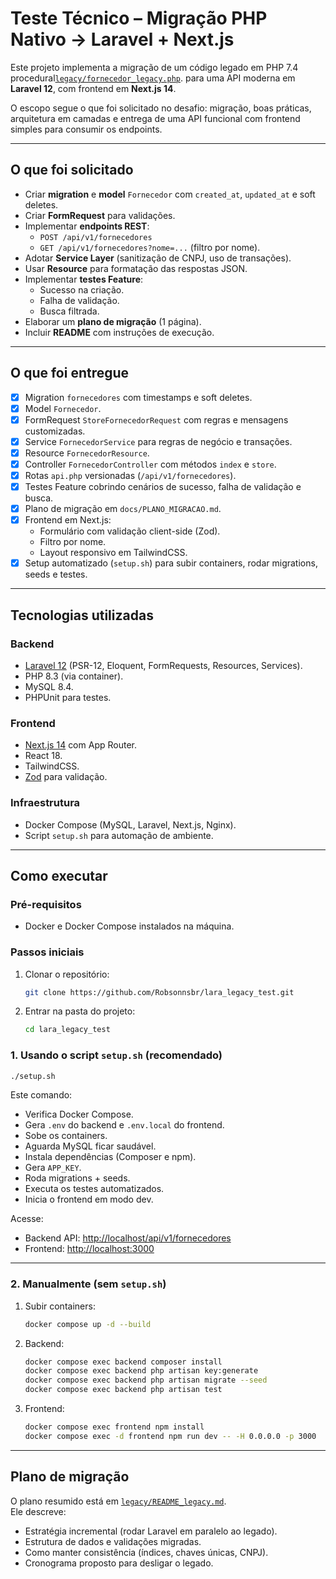 # Teste Técnico – Migração PHP Nativo → Laravel + Next.js

Este projeto implementa a migração de um código legado em PHP 7.4 procedural[`legacy/fornecedor_legacy.php`](legacy/fornecedor_legacy.php). para uma API moderna em **Laravel 12**, com frontend em **Next.js 14**.

O escopo segue o que foi solicitado no desafio: migração, boas práticas, arquitetura em camadas e entrega de uma API funcional com frontend simples para consumir os endpoints.

---

## O que foi solicitado

- Criar **migration** e **model** `Fornecedor` com `created_at`, `updated_at` e soft deletes.
- Criar **FormRequest** para validações.
- Implementar **endpoints REST**:
  - `POST /api/v1/fornecedores`
  - `GET /api/v1/fornecedores?nome=...` (filtro por nome).
- Adotar **Service Layer** (sanitização de CNPJ, uso de transações).
- Usar **Resource** para formatação das respostas JSON.
- Implementar **testes Feature**:
  - Sucesso na criação.
  - Falha de validação.
  - Busca filtrada.
- Elaborar um **plano de migração** (1 página).
- Incluir **README** com instruções de execução.

---

## O que foi entregue

- [x] Migration `fornecedores` com timestamps e soft deletes.
- [x] Model `Fornecedor`.
- [x] FormRequest `StoreFornecedorRequest` com regras e mensagens customizadas.
- [x] Service `FornecedorService` para regras de negócio e transações.
- [x] Resource `FornecedorResource`.
- [x] Controller `FornecedorController` com métodos `index` e `store`.
- [x] Rotas `api.php` versionadas (`/api/v1/fornecedores`).
- [x] Testes Feature cobrindo cenários de sucesso, falha de validação e busca.
- [x] Plano de migração em `docs/PLANO_MIGRACAO.md`.
- [x] Frontend em Next.js:
  - Formulário com validação client-side (Zod).
  - Filtro por nome.
  - Layout responsivo em TailwindCSS.
- [x] Setup automatizado (`setup.sh`) para subir containers, rodar migrations, seeds e testes.

---

## Tecnologias utilizadas

### Backend

- [Laravel 12](https://laravel.com) (PSR-12, Eloquent, FormRequests, Resources, Services).
- PHP 8.3 (via container).
- MySQL 8.4.
- PHPUnit para testes.

### Frontend

- [Next.js 14](https://nextjs.org/) com App Router.
- React 18.
- TailwindCSS.
- [Zod](https://zod.dev) para validação.

### Infraestrutura

- Docker Compose (MySQL, Laravel, Next.js, Nginx).
- Script `setup.sh` para automação de ambiente.

---

## Como executar

### Pré-requisitos

- Docker e Docker Compose instalados na máquina.

### Passos iniciais

1. Clonar o repositório:

   ```bash
   git clone https://github.com/Robsonnsbr/lara_legacy_test.git
   ```

2. Entrar na pasta do projeto:
   ```bash
   cd lara_legacy_test
   ```

### 1. Usando o script `setup.sh` (recomendado)

```bash
./setup.sh
```

Este comando:

- Verifica Docker Compose.
- Gera `.env` do backend e `.env.local` do frontend.
- Sobe os containers.
- Aguarda MySQL ficar saudável.
- Instala dependências (Composer e npm).
- Gera `APP_KEY`.
- Roda migrations + seeds.
- Executa os testes automatizados.
- Inicia o frontend em modo dev.

Acesse:

- Backend API: [http://localhost/api/v1/fornecedores](http://localhost/api/v1/fornecedores)
- Frontend: [http://localhost:3000](http://localhost:3000)

---

### 2. Manualmente (sem `setup.sh`)

1. Subir containers:

   ```bash
   docker compose up -d --build
   ```

2. Backend:

   ```bash
   docker compose exec backend composer install
   docker compose exec backend php artisan key:generate
   docker compose exec backend php artisan migrate --seed
   docker compose exec backend php artisan test
   ```

3. Frontend:
   ```bash
   docker compose exec frontend npm install
   docker compose exec -d frontend npm run dev -- -H 0.0.0.0 -p 3000
   ```

---

## Plano de migração

O plano resumido está em [`legacy/README_legacy.md`](legacy/README_legacy.md).  
Ele descreve:

- Estratégia incremental (rodar Laravel em paralelo ao legado).
- Estrutura de dados e validações migradas.
- Como manter consistência (índices, chaves únicas, CNPJ).
- Cronograma proposto para desligar o legado.
